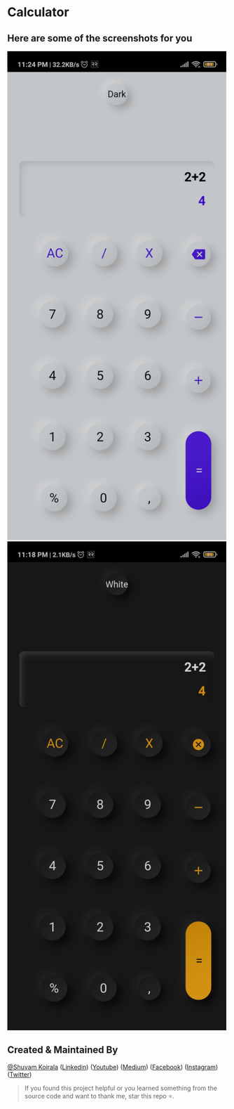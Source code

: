 # Calculator

## Here are some of the screenshots for you
<img src="calculator1.jpg"
     alt="Markdown Monster icon"
      width="500" /> <img src="calculator2.jpg"
     alt="Markdown Monster icon"
      width="500" />     
## Created & Maintained By

[@Shuvam Koirala](https://github.com/shuvam-koirala) ([Linkedin](https://www.linkedin.com/in/shuvam-koirala "LinkedIn Shuvam Koirala")) ([Youtube](https://www.youtube.com/channel/UCxei3a_ocUPux_foujUxYUg)) ([Medium](https://medium.com/@suvamkoirala08 "Medium Shuvam Koirala")) ([Facebook](https://www.facebook.com/shuvu00 "Facebook Shuvam Koirala")) ([Instagram](https://www.instagram.com/shuvu1112 "Instagram Shuvam Koirala")) ([Twitter](https://twitter.com/intent/follow?original_referer=https%3A%2F%2Fgithub.com%2Fshuvam-koirala&screen_name=koirala_shuvam "Twitter Shuvam Koirala"))

> If you found this project helpful or you learned something from the source code and want to thank me, star this repo ⭐.
